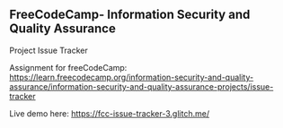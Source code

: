 **FreeCodeCamp**- Information Security and Quality Assurance
------

Project Issue Tracker

Assignment for freeCodeCamp: https://learn.freecodecamp.org/information-security-and-quality-assurance/information-security-and-quality-assurance-projects/issue-tracker

Live demo here: https://fcc-issue-tracker-3.glitch.me/
